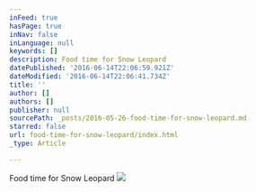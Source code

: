 ```yaml
---
inFeed: true
hasPage: true
inNav: false
inLanguage: null
keywords: []
description: Food time for Snow Leopard
datePublished: '2016-06-14T22:06:59.921Z'
dateModified: '2016-06-14T22:06:41.734Z'
title: ''
author: []
authors: []
publisher: null
sourcePath: _posts/2016-05-26-food-time-for-snow-leopard.md
starred: false
url: food-time-for-snow-leopard/index.html
_type: Article

---
```

Food time for Snow Leopard
![](https://the-grid-user-content.s3-us-west-2.amazonaws.com/7a36de8f-fea2-4574-ba97-605974accd88.gif)